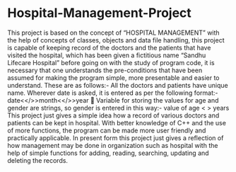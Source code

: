 # Hospital-Management-Project
This project is based on the concept of “HOSPITAL MANAGEMENT” with the help of concepts of classes, objects and data file handling, this project is capable of keeping record of the doctors and the patients that have visited the hospital, which has been given a fictitious name “Sandhu Lifecare Hospital” before going on with the study of program code, it is necessary that one understands the pre-conditions that have been assumed for making the program simple, more presentable and easier to understand. These are as follows:- All the doctors and patients have unique name. Wherever date is asked, it is entered as per the following format:- date&lt;&lt;/>>month&lt;&lt;/>>year  Variable for storing the values for age and gender are strings, so gender is entered in this way:- value of age &lt; > years This project just gives a simple idea how a record of various doctors and patients can be kept in hospital. With better knowledge of C++ and the use of more functions, the program can be made more user friendly and practically applicable. In present form this project just gives a reflection of how management may be done in organization such as hospital with the help of simple functions for adding, reading, searching, updating and deleting the records.
